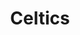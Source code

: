 ---
facebook: https://facebook.com/celtics
instagram: https://instagram.com/celtics
logohandle: nba_celtics
sort: celtics
title: Celtics
twitter: https://x.com/celtics
website: https://www.nba.com/celtics/
wikipedia: https://en.wikipedia.org/wiki/Boston_Celtics
youtube: https://youtube.com/celtics
---